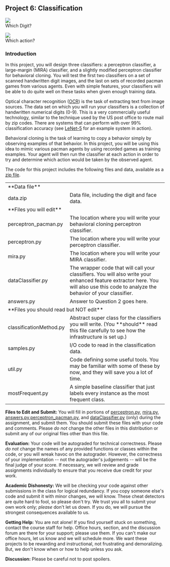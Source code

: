 ## Project 6: Classification

<div class="project">

![](https://github.com/HEATlab/cs151-classification/blob/master/digits.gif)  
Which Digit?

![](https://github.com/HEATlab/cs151-classification/blob/master/pacman_multi_agent.png)  
Which action?


### <a name="Introduction"></a>Introduction

In this project, you will design three classifiers: a perceptron classifier, a large-margin (MIRA) classifier, and a slightly modified perceptron classifier for behavioral cloning. You will test the first two classifiers on a set of scanned handwritten digit images, and the last on sets of recorded pacman games from various agents. Even with simple features, your classifiers will be able to do quite well on these tasks when given enough training data.

Optical character recognition ([OCR](http://en.wikipedia.org/wiki/Optical_character_recognition)) is the task of extracting text from image sources. The data set on which you will run your classifiers is a collection of handwritten numerical digits (0-9). This is a very commercially useful technology, similar to the technique used by the US post office to route mail by zip codes. There are systems that can perform with over 99% classification accuracy (see [LeNet-5](http://yann.lecun.com/exdb/lenet/index.html) for an example system in action).

Behavioral cloning is the task of learning to copy a behavior simply by observing examples of that behavior. In this project, you will be using this idea to mimic various pacman agents by using recorded games as training examples. Your agent will then run the classifier at each action in order to try and determine which action would be taken by the observed agent.

The code for this project includes the following files and data, available as a [zip file](https://github.com/HEATlab/cs151-classification/archive/master.zip).

<table class="intro" border="0" cellpadding="10">

<tbody>

<tr>

<td colspan="2">**Data file**</td>

</tr>

<tr>

<td>data.zip</td>

<td>Data file, including the digit and face data.</td>

</tr>

<tr>

<td colspan="2">**Files you will edit**</td>

</tr>

<tr>

<td>perceptron_pacman.py</td>

<td>The location where you will write your behavioral cloning perceptron classifier.</td>

</tr>

<tr>

<td>perceptron.py</td>

<td>The location where you will write your perceptron classifier.</td>

</tr>

<tr>

<td>mira.py</td>

<td>The location where you will write your MIRA classifier.</td>

</tr>

<tr>

<td>dataClassifier.py</td>

<td>The wrapper code that will call your classifiers. You will also write your enhanced feature extractor here. You will also use this code to analyze the behavior of your classifier.</td>

</tr>

<tr>

<td>answers.py</td>

<td>Answer to Question 2 goes here.</td>

</tr>

<tr>

<td colspan="2">**Files you should read but NOT edit**</td>

</tr>

<tr>

<td>classificationMethod.py</td>

<td>Abstract super class for the classifiers you will write.  
(You **should** read this file carefully to see how the infrastructure is set up.)</td>

</tr>

<tr>

<td>samples.py</td>

<td>I/O code to read in the classification data.</td>

</tr>

<tr>

<td>util.py</td>

<td>Code defining some useful tools. You may be familiar with some of these by now, and they will save you a lot of time.</td>

</tr>

<tr>

<td>mostFrequent.py</td>

<td>A simple baseline classifier that just labels every instance as the most frequent class.</td>

</tr>

</tbody>

</table>

**Files to Edit and Submit:** You will fill in portions of [perceptron.py](https://github.com/HEATlab/cs151-classification/blob/master/perceptron.py), [mira.py](https://github.com/HEATlab/cs151-classification/blob/master/mira.py), [answers.py](https://github.com/HEATlab/cs151-classification/blob/master/answers.py),[perceptron_pacman.py](https://github.com/HEATlab/cs151-classification/blob/master/perceptron_pacman.py), and [dataClassifier.py](https://github.com/HEATlab/cs151-classification/blob/master/dataClassifier.py) (only) during the assignment, and submit them. You should submit these files with your code and comments. Please _do not_ change the other files in this distribution or submit any of our original files other than this file.

**Evaluation:** Your code will be autograded for technical correctness. Please _do not_ change the names of any provided functions or classes within the code, or you will wreak havoc on the autograder. However, the correctness of your implementation -- not the autograder's judgements -- will be the final judge of your score. If necessary, we will review and grade assignments individually to ensure that you receive due credit for your work.

**Academic Dishonesty:** We will be checking your code against other submissions in the class for logical redundancy. If you copy someone else's code and submit it with minor changes, we will know. These cheat detectors are quite hard to fool, so please don't try. We trust you all to submit your own work only; _please_ don't let us down. If you do, we will pursue the strongest consequences available to us.

**Getting Help:** You are not alone! If you find yourself stuck on something, contact the course staff for help. Office hours, section, and the discussion forum are there for your support; please use them. If you can't make our office hours, let us know and we will schedule more. We want these projects to be rewarding and instructional, not frustrating and demoralizing. But, we don't know when or how to help unless you ask.

**Discussion:** Please be careful not to post spoilers.

</div>
